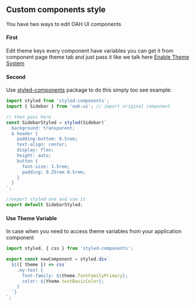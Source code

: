 ## Custom components style

You have two ways to edit OAH UI components

#### First

Edit theme keys
every component have variables you can get it from component page theme tab and just pass it like we talk here [Enable Theme System](/guides/enable-theme-system)

#### Second

Use [styled-components](https://www.styled-components.com/docs) package to do this simply too see example:

```js
import styled from 'styled-components';
import { Sidebar } from 'oah-ui'; // import original component

// then pass here
const SidebarStyled = styled(Sidebar)`
  background: transparent;
  & header {
    padding-bottom: 0.5rem;
    text-align: center;
    display: flex;
    height: auto;
    button {
      font-size: 1.5rem;
      padding: 0.25rem 0.5rem;
    }
  }
`;

//export styled one and use it
export default SidebarStyled;
```

#### Use Theme Variable

In case when you need to access theme variables from your application component

```js
import styled, { css } from 'styled-components';

export const newComponent = styled.div`
  ${({ theme }) => css`
    .my-text {
      font-family: ${theme.fontFamilyPrimary};
      color: ${theme.textBasicColor};
    }
  `}
`;
```